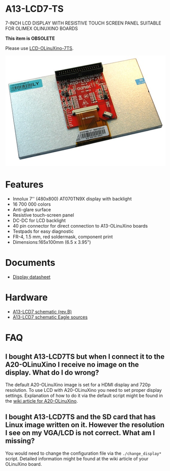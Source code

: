 # A13-LCD7-TS

7-INCH LCD DISPLAY WITH RESISTIVE TOUCH SCREEN PANEL SUITABLE FOR OLIMEX OLINUXINO BOARDS

**This item is OBSOLETE**

Please use [LCD-OLinuXino-7TS](../LCD-OLinuXino-7TS).

![A13-LCD7-TS Rear](doc/images/A13-LCD7-TS-2.jpg "A13-LCD7-TS Rear View")

# Features

- Innolux 7'' (480x800) AT070TN9X display with backlight
- 16 700 000 colors
- Anti-glare surface
- Resistive touch-screen panel
- DC-DC for LCD backlight
- 40 pin connector for direct connection to A13-OLinuXino boards
- Testpads for easy diagnostic
- FR-4, 1.5 mm, red soldermask, component print
- Dimensions:165x100mm (6.5 x 3.95")

# Documents

- [Display datasheet](doc/datasheets/S700-AT070TN92.pdf)

# Hardware

- [A13-LCD7 schematic (rev.B)](hardware/Rev.B/A13-LCD7_sch.pdf)
- [A13-LCD7 schematic Eagle sources](hardware)

# FAQ

## I bought A13-LCD7TS but when I connect it to the A20-OLinuXino I receive no image on the display. What do I do wrong?

The default A20-OLinuXino image is set for a HDMI display and 720p resolution.
To use LCD with A20-OLinuXino you need to set proper display settings.
Explanation of how to do it via the default script might be found in the [wiki article for A20-OLinuXino](https://www.olimex.com/wiki/A20-OLinuXino-MICRO).

## I bought A13-LCD7TS and the SD card that has Linux image written on it. However the resolution I see on my VGA/LCD is not correct. What am I missing?

You would need to change the configuration file via the ``./change_display*`` script.
Detailed information might be found at the wiki article of your OLinuXino board.